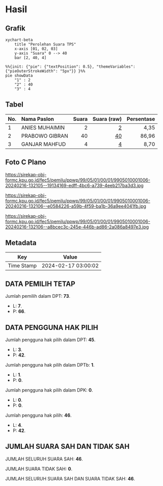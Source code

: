# Hasil

## Grafik

```mermaid
xychart-beta
    title "Perolehan Suara TPS"
    x-axis [01, 02, 03]
    y-axis "Suara" 0 --> 40
    bar [2, 40, 4]
```

```mermaid
%%{init: {"pie": {"textPosition": 0.5}, "themeVariables": {"pieOuterStrokeWidth": "5px"}} }%%
pie showData
    "1" : 2
    "2" : 40
    "3" : 4
```

## Tabel

| No. | Nama Paslon    | Suara | Suara (raw) | Persentase |
|:--- |:-------------- | -----:| -----------:| ----------:|
| 1   | ANIES MUHAIMIN | 2     | [2][p-1]    | 4,35       |
| 2   | PRABOWO GIBRAN | 40    | [40][p-2]   | 86,96      |
| 3   | GANJAR MAHFUD  | 4     | [4][p-3]    | 8,70       |


[p-1]: https://github.com/gigit-pemilu/pemilu-2024-99-luar-negeri/blob/main/pilpres/hitung-suara/sub/99-luar-negeri/sub/05-amman-yordania/sub/01-amman-yordania/sub/0001-amman-yordania/sub/006-ksk-003/sub/paslon-1.txt
[p-2]: https://github.com/gigit-pemilu/pemilu-2024-99-luar-negeri/blob/main/pilpres/hitung-suara/sub/99-luar-negeri/sub/05-amman-yordania/sub/01-amman-yordania/sub/0001-amman-yordania/sub/006-ksk-003/sub/paslon-2.txt
[p-3]: https://github.com/gigit-pemilu/pemilu-2024-99-luar-negeri/blob/main/pilpres/hitung-suara/sub/99-luar-negeri/sub/05-amman-yordania/sub/01-amman-yordania/sub/0001-amman-yordania/sub/006-ksk-003/sub/paslon-3.txt

## Foto C Plano

https://sirekap-obj-formc.kpu.go.id/fec5/pemilu/ppwp/99/05/01/00/01/9905010001006-20240216-132105--19134169-edff-4bc6-a739-4eeb217ba3d3.jpg

https://sirekap-obj-formc.kpu.go.id/fec5/pemilu/ppwp/99/05/01/00/01/9905010001006-20240216-132106--e0584226-a59b-4f59-ba1b-36a9ee4041fb.jpg

https://sirekap-obj-formc.kpu.go.id/fec5/pemilu/ppwp/99/05/01/00/01/9905010001006-20240216-132106--a8bcec3c-245e-446b-ad86-2a086a8497e3.jpg


## Metadata

| Key        | Value               |
| ---------- | ------------------- |
| Time Stamp | 2024-02-17 03:00:02 |


## DATA PEMILIH TETAP

Jumlah pemilih dalam DPT: **73**.
 * L: **7**.
 * P: **66**.

## DATA PENGGUNA HAK PILIH

Jumlah pengguna hak pilih dalam DPT: **45**.
 * L: **3**.
 * P: **42**.

Jumlah pengguna hak pilih dalam DPTb: **1**.
 * L: **1**.
 * P: **0**.

Jumlah pengguna hak pilih dalam DPK: **0**.
 * L: **0**.
 * P: **0**.

Jumlah pengguna hak pilih: **46**.
 * L: **4**.
 * P: **42**.

## JUMLAH SUARA SAH DAN TIDAK SAH

JUMLAH SELURUH SUARA SAH: **46**.

JUMLAH SUARA TIDAK SAH: **0**.

JUMLAH SELURUH SUARA SAH DAN SUARA TIDAK SAH: **46**.


